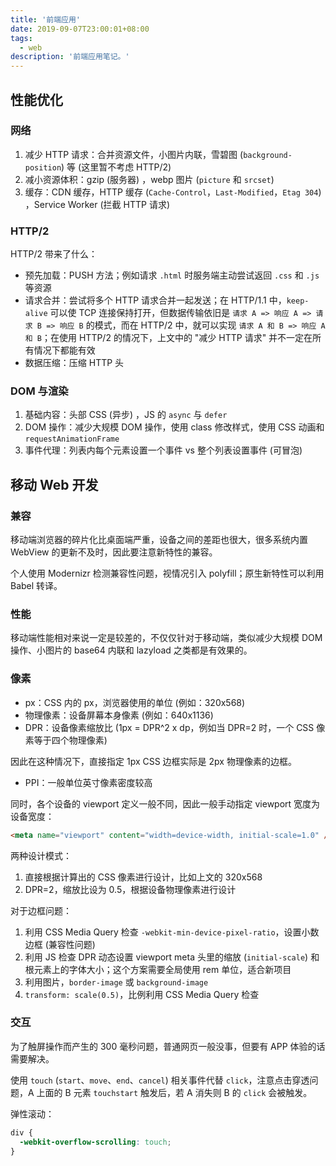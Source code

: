 ```yaml
---
title: '前端应用'
date: 2019-09-07T23:00:01+08:00
tags:
  - web
description: '前端应用笔记。'
---
```


## 性能优化

### 网络

1. 减少 HTTP 请求：合并资源文件，小图片内联，雪碧图 (`background-position`) 等 (这里暂不考虑 HTTP/2)
2. 减小资源体积：gzip (服务器) ，webp 图片 (`picture` 和 `srcset`)
3. 缓存：CDN 缓存，HTTP 缓存 (`Cache-Control`，`Last-Modified`，`Etag 304`) ，Service Worker (拦截 HTTP 请求)

### HTTP/2

HTTP/2 带来了什么：

- 预先加载：PUSH 方法；例如请求 `.html` 时服务端主动尝试返回 `.css` 和 `.js` 等资源
- 请求合并：尝试将多个 HTTP 请求合并一起发送；在 HTTP/1.1 中，`keep-alive` 可以使 TCP 连接保持打开，但数据传输依旧是 `请求 A => 响应 A => 请求 B => 响应 B` 的模式，而在 HTTP/2 中，就可以实现 `请求 A 和 B => 响应 A 和 B`；在使用 HTTP/2 的情况下，上文中的 "减少 HTTP 请求" 并不一定在所有情况下都能有效
- 数据压缩：压缩 HTTP 头

### DOM 与渲染

1. 基础内容：头部 CSS (异步) ，JS 的 `async` 与 `defer`
2. DOM 操作：减少大规模 DOM 操作，使用 class 修改样式，使用 CSS 动画和 `requestAnimationFrame`
3. 事件代理：列表内每个元素设置一个事件 vs 整个列表设置事件 (可冒泡)

## 移动 Web 开发

### 兼容

移动端浏览器的碎片化比桌面端严重，设备之间的差距也很大，很多系统内置 WebView 的更新不及时，因此要注意新特性的兼容。

个人使用 Modernizr 检测兼容性问题，视情况引入 polyfill；原生新特性可以利用 Babel 转译。

### 性能

移动端性能相对来说一定是较差的，不仅仅针对于移动端，类似减少大规模 DOM 操作、小图片的 base64 内联和 lazyload 之类都是有效果的。

### 像素

- px：CSS 内的 px，浏览器使用的单位 (例如：320x568)
- 物理像素：设备屏幕本身像素 (例如：640x1136)
- DPR：设备像素缩放比 (1px = DPR^2 x dp，例如当 DPR=2 时，一个 CSS 像素等于四个物理像素)

因此在这种情况下，直接指定 1px CSS 边框实际是 2px 物理像素的边框。

- PPI：一般单位英寸像素密度较高

同时，各个设备的 viewport 定义一般不同，因此一般手动指定 viewport 宽度为设备宽度：

```html
<meta name="viewport" content="width=device-width, initial-scale=1.0" />
```

两种设计模式：

1. 直接根据计算出的 CSS 像素进行设计，比如上文的 320x568
2. DPR=2，缩放比设为 0.5，根据设备物理像素进行设计

对于边框问题：

1. 利用 CSS Media Query 检查 `-webkit-min-device-pixel-ratio`，设置小数边框 (兼容性问题)
2. 利用 JS 检查 DPR 动态设置 viewport meta 头里的缩放 (`initial-scale`) 和根元素上的字体大小；这个方案需要全局使用 rem 单位，适合新项目
3. 利用图片，`border-image` 或 `background-image`
4. `transform: scale(0.5)`，比例利用 CSS Media Query 检查

### 交互

为了触屏操作而产生的 300 毫秒问题，普通网页一般没事，但要有 APP 体验的话需要解决。

使用 `touch` (`start`、`move`、`end`、`cancel`) 相关事件代替 `click`，注意点击穿透问题，A 上面的 B 元素 `touchstart` 触发后，若 A 消失则 B 的 `click` 会被触发。

弹性滚动：

```css
div {
  -webkit-overflow-scrolling: touch;
}
```
